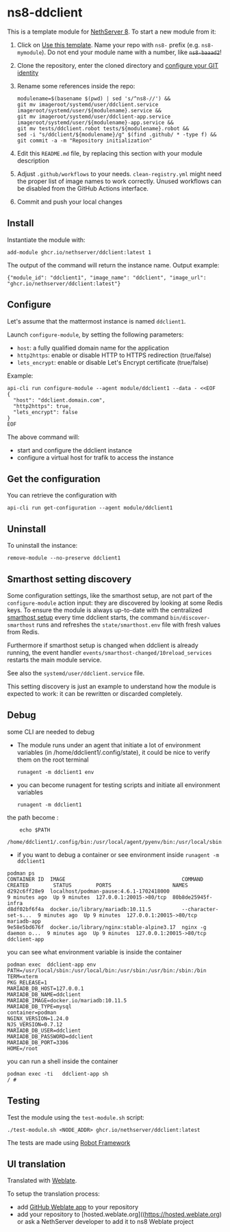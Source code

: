 # ns8-ddclient

This is a template module for [NethServer 8](https://github.com/NethServer/ns8-core).
To start a new module from it:

1. Click on [Use this template](https://github.com/NethServer/ns8-ddclient/generate).
   Name your repo with `ns8-` prefix (e.g. `ns8-mymodule`). 
   Do not end your module name with a number, like ~~`ns8-baaad2`~~!

1. Clone the repository, enter the cloned directory and
   [configure your GIT identity](https://git-scm.com/book/en/v2/Getting-Started-First-Time-Git-Setup#_your_identity)

1. Rename some references inside the repo:
   ```
   modulename=$(basename $(pwd) | sed 's/^ns8-//') &&
   git mv imageroot/systemd/user/ddclient.service imageroot/systemd/user/${modulename}.service &&
   git mv imageroot/systemd/user/ddclient-app.service imageroot/systemd/user/${modulename}-app.service && 
   git mv tests/ddclient.robot tests/${modulename}.robot &&
   sed -i "s/ddclient/${modulename}/g" $(find .github/ * -type f) &&
   git commit -a -m "Repository initialization"
   ```

1. Edit this `README.md` file, by replacing this section with your module
   description

1. Adjust `.github/workflows` to your needs. `clean-registry.yml` might
   need the proper list of image names to work correctly. Unused workflows
   can be disabled from the GitHub Actions interface.

1. Commit and push your local changes

## Install

Instantiate the module with:

    add-module ghcr.io/nethserver/ddclient:latest 1

The output of the command will return the instance name.
Output example:

    {"module_id": "ddclient1", "image_name": "ddclient", "image_url": "ghcr.io/nethserver/ddclient:latest"}

## Configure

Let's assume that the mattermost instance is named `ddclient1`.

Launch `configure-module`, by setting the following parameters:
- `host`: a fully qualified domain name for the application
- `http2https`: enable or disable HTTP to HTTPS redirection (true/false)
- `lets_encrypt`: enable or disable Let's Encrypt certificate (true/false)


Example:

```
api-cli run configure-module --agent module/ddclient1 --data - <<EOF
{
  "host": "ddclient.domain.com",
  "http2https": true,
  "lets_encrypt": false
}
EOF
```

The above command will:
- start and configure the ddclient instance
- configure a virtual host for trafik to access the instance

## Get the configuration
You can retrieve the configuration with

```
api-cli run get-configuration --agent module/ddclient1
```

## Uninstall

To uninstall the instance:

    remove-module --no-preserve ddclient1

## Smarthost setting discovery

Some configuration settings, like the smarthost setup, are not part of the
`configure-module` action input: they are discovered by looking at some
Redis keys.  To ensure the module is always up-to-date with the
centralized [smarthost
setup](https://nethserver.github.io/ns8-core/core/smarthost/) every time
ddclient starts, the command `bin/discover-smarthost` runs and refreshes
the `state/smarthost.env` file with fresh values from Redis.

Furthermore if smarthost setup is changed when ddclient is already
running, the event handler `events/smarthost-changed/10reload_services`
restarts the main module service.

See also the `systemd/user/ddclient.service` file.

This setting discovery is just an example to understand how the module is
expected to work: it can be rewritten or discarded completely.

## Debug

some CLI are needed to debug

- The module runs under an agent that initiate a lot of environment variables (in /home/ddclient1/.config/state), it could be nice to verify them
on the root terminal

    `runagent -m ddclient1 env`

- you can become runagent for testing scripts and initiate all environment variables
  
    `runagent -m ddclient1`

 the path become : 
```
    echo $PATH
    /home/ddclient1/.config/bin:/usr/local/agent/pyenv/bin:/usr/local/sbin:/usr/local/bin:/usr/sbin:/usr/bin:/usr/
```

- if you want to debug a container or see environment inside
 `runagent -m ddclient1`
 ```
podman ps
CONTAINER ID  IMAGE                                      COMMAND               CREATED        STATUS        PORTS                    NAMES
d292c6ff28e9  localhost/podman-pause:4.6.1-1702418000                          9 minutes ago  Up 9 minutes  127.0.0.1:20015->80/tcp  80b8de25945f-infra
d8df02bf6f4a  docker.io/library/mariadb:10.11.5          --character-set-s...  9 minutes ago  Up 9 minutes  127.0.0.1:20015->80/tcp  mariadb-app
9e58e5bd676f  docker.io/library/nginx:stable-alpine3.17  nginx -g daemon o...  9 minutes ago  Up 9 minutes  127.0.0.1:20015->80/tcp  ddclient-app
```

you can see what environment variable is inside the container
```
podman exec  ddclient-app env
PATH=/usr/local/sbin:/usr/local/bin:/usr/sbin:/usr/bin:/sbin:/bin
TERM=xterm
PKG_RELEASE=1
MARIADB_DB_HOST=127.0.0.1
MARIADB_DB_NAME=ddclient
MARIADB_IMAGE=docker.io/mariadb:10.11.5
MARIADB_DB_TYPE=mysql
container=podman
NGINX_VERSION=1.24.0
NJS_VERSION=0.7.12
MARIADB_DB_USER=ddclient
MARIADB_DB_PASSWORD=ddclient
MARIADB_DB_PORT=3306
HOME=/root
```

you can run a shell inside the container

```
podman exec -ti   ddclient-app sh
/ # 
```
## Testing

Test the module using the `test-module.sh` script:


    ./test-module.sh <NODE_ADDR> ghcr.io/nethserver/ddclient:latest

The tests are made using [Robot Framework](https://robotframework.org/)

## UI translation

Translated with [Weblate](https://hosted.weblate.org/projects/ns8/).

To setup the translation process:

- add [GitHub Weblate app](https://docs.weblate.org/en/latest/admin/continuous.html#github-setup) to your repository
- add your repository to [hosted.weblate.org]((https://hosted.weblate.org) or ask a NethServer developer to add it to ns8 Weblate project

